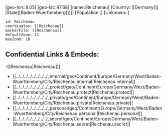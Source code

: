 ﻿---
location: [47.68,9.05]
mapzoom: [7,12] 
mapmarker: city 
type: City
tags:
- geo/City


SpocWebEntityId: 33682
isDeleted: false
confidential: public

---
[geo-lon::9.05]
[geo-lat::47.68]
[name::Reichenau]
[Country::[[Germany]]]
[State[[Baden-Wuerttemberg]]]]]
[Population::]
[Unknown::]


```leaflet
id: Reichenau
coordinates: [[Reichenau]]
markerFile: [[Reichenau]]
defaultZoom: 11 
maxZoom: 18
```


## Confidential Links & Embeds: 
-[[Reichenau|Reichenau]]] 
- [[../../../../../../../../_internal/geo/Continent/Europe/Germany/West/Baden-Wuerttemberg/City/Reichenau.internal|Reichenau.internal]] 
- [[../../../../../../../../_protect/geo/Continent/Europe/Germany/West/Baden-Wuerttemberg/City/Reichenau.protect|Reichenau.protect]] 
- [[../../../../../../../../_private/geo/Continent/Europe/Germany/West/Baden-Wuerttemberg/City/Reichenau.private|Reichenau.private]] 
- [[../../../../../../../../_personal/geo/Continent/Europe/Germany/West/Baden-Wuerttemberg/City/Reichenau.personal|Reichenau.personal]] 
- [[../../../../../../../../_secret/geo/Continent/Europe/Germany/West/Baden-Wuerttemberg/City/Reichenau.secret|Reichenau.secret]] 
